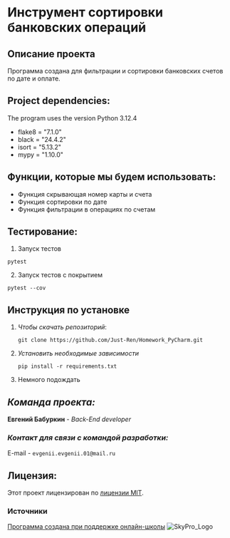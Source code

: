 # Инструмент сортировки банковских операций
## Описание проекта
Программа создана для фильтрации и сортировки банковских счетов по дате и оплате.

## Project dependencies:
The program uses the version Python 3.12.4
+ flake8 = "7.1.0"
+ black = "24.4.2"
+ isort = "5.13.2"
+ mypy = "1.10.0"

## Функции, которые мы будем использовать:
- Функция скрывающая номер карты и счета
- Функция сортировки по дате
- Функция фильтрации в операциях по счетам

## Тестирование:

1. Запуск тестов

```
pytest
```

2. Запуск тестов с покрытием

```
pytest --cov
```

## Инструкция по установке
1. *Чтобы скачать репозиторий*:

   ```git clone https://github.com/Just-Ren/Homework_PyCharm.git```

2. *Установить необходимые зависимости*

   ```pip install -r requirements.txt```

3. Немного подождать

## *Команда проекта:*
**Евгений Бабуркин** - *Back-End developer*

### *Контакт для связи с командой разработки:*
E-mail - ```evgenii.evgenii.01@mail.ru```

## Лицензия:
Этот проект лицензирован по [лицензии MIT](LICENSE).

### Источники
[Программа создана при поддержке онлайн-школы](https://sky.pro/) ![SkyPro_Logo](https://static.tildacdn.com/tild3364-3965-4237-b664-363533643431/Group_1321317003.svg)
